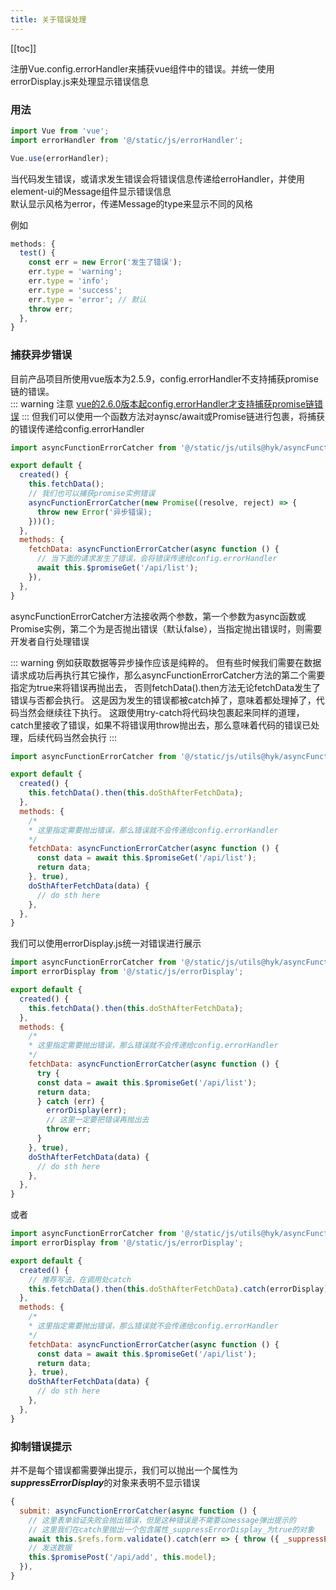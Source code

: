 ```yaml
---
title: 关于错误处理
---
```

[[toc]]

注册Vue.config.errorHandler来捕获vue组件中的错误。并统一使用errorDisplay.js来处理显示错误信息

### 用法
```js
import Vue from 'vue';
import errorHandler from '@/static/js/errorHandler';

Vue.use(errorHandler);
```

当代码发生错误，或请求发生错误会将错误信息传递给erroHandler，并使用element-ui的Message组件显示错误信息  
默认显示风格为error，传递Message的type来显示不同的风格  

例如

```js
methods: {
  test() {
    const err = new Error('发生了错误');
    err.type = 'warning';
    err.type = 'info';
    err.type = 'success';
    err.type = 'error'; // 默认
    throw err;
  },
}
```

### 捕获异步错误
目前产品项目所使用vue版本为2.5.9，config.errorHandler不支持捕获promise链的错误。  
::: warning 注意
[vue的2.6.0版本起config.errorHandler才支持捕获promise链错误](https://cn.vuejs.org/v2/api/#errorHandler)
:::
但我们可以使用一个函数方法对aynsc/await或Promise链进行包裹，将捕获的错误传递给config.errorHandler  
```js
import asyncFunctionErrorCatcher from '@/static/js/utils@hyk/asyncFunctionErrorCatcher';

export default {
  created() {
    this.fetchData();
    // 我们也可以捕获promise实例错误
    asyncFunctionErrorCatcher(new Promise((resolve, reject) => {
      throw new Error('异步错误);
    }))();
  },
  methods: {
    fetchData: asyncFunctionErrorCatcher(async function () {
      // 当下面的请求发生了错误，会将错误传递给config.errorHandler
      await this.$promiseGet('/api/list');
    }),
  },
}
```
asyncFunctionErrorCatcher方法接收两个参数，第一个参数为async函数或Promise实例，第二个为是否抛出错误（默认false），当指定抛出错误时，则需要开发者自行处理错误  

::: warning
例如获取数据等异步操作应该是纯粹的。
但有些时候我们需要在数据请求成功后再执行其它操作，那么asyncFunctionErrorCatcher方法的第二个需要指定为true来将错误再抛出去，
否则fetchData().then方法无论fetchData发生了错误与否都会执行。
这是因为发生的错误都被catch掉了，意味着都处理掉了，代码当然会继续往下执行。
这跟使用try-catch将代码块包裹起来同样的道理，catch里接收了错误，如果不将错误用throw抛出去，那么意味着代码的错误已处理，后续代码当然会执行
:::

```js
import asyncFunctionErrorCatcher from '@/static/js/utils@hyk/asyncFunctionErrorCatcher';

export default {
  created() {
    this.fetchData().then(this.doSthAfterFetchData);
  },
  methods: {
    /*
    * 这里指定需要抛出错误，那么错误就不会传递给config.errorHandler
    */
    fetchData: asyncFunctionErrorCatcher(async function () {
      const data = await this.$promiseGet('/api/list');
      return data;
    }, true),
    doSthAfterFetchData(data) {
      // do sth here
    },
  },
}
```

我们可以使用errorDisplay.js统一对错误进行展示

```js
import asyncFunctionErrorCatcher from '@/static/js/utils@hyk/asyncFunctionErrorCatcher';
import errorDisplay from '@/static/js/errorDisplay';

export default {
  created() {
    this.fetchData().then(this.doSthAfterFetchData);
  },
  methods: {
    /*
    * 这里指定需要抛出错误，那么错误就不会传递给config.errorHandler
    */
    fetchData: asyncFunctionErrorCatcher(async function () {
      try {
      const data = await this.$promiseGet('/api/list');
      return data;
      } catch (err) {
        errorDisplay(err);
        // 这里一定要把错误再抛出去
        throw err;
      }
    }, true),
    doSthAfterFetchData(data) {
      // do sth here
    },
  },
}
```

或者

```js
import asyncFunctionErrorCatcher from '@/static/js/utils@hyk/asyncFunctionErrorCatcher';
import errorDisplay from '@/static/js/errorDisplay';

export default {
  created() {
    // 推荐写法，在调用处catch
    this.fetchData().then(this.doSthAfterFetchData).catch(errorDisplay);
  },
  methods: {
    /*
    * 这里指定需要抛出错误，那么错误就不会传递给config.errorHandler
    */
    fetchData: asyncFunctionErrorCatcher(async function () {
      const data = await this.$promiseGet('/api/list');
      return data;
    }, true),
    doSthAfterFetchData(data) {
      // do sth here
    },
  },
}
```

### 抑制错误提示
并不是每个错误都需要弹出提示，我们可以抛出一个属性为<b>_suppressErrorDisplay_</b>的对象来表明不显示错误

```js
{
  submit: asyncFunctionErrorCatcher(async function () {
    // 这里表单验证失败会抛出错误，但是这种错误是不需要以message弹出提示的
    // 这里我们在catch里抛出一个包含属性_suppressErrorDisplay_为true的对象
    await this.$refs.form.validate().catch(err => { throw ({ _suppressErrorDisplay_: true }) });
    // 发送数据
    this.$promisePost('/api/add', this.model);
  }),
}
```